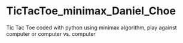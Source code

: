 # TicTacToe_minimax_Daniel_Choe
Tic Tac Toe coded with python using minimax algorithm, play against computer or computer vs. computer
